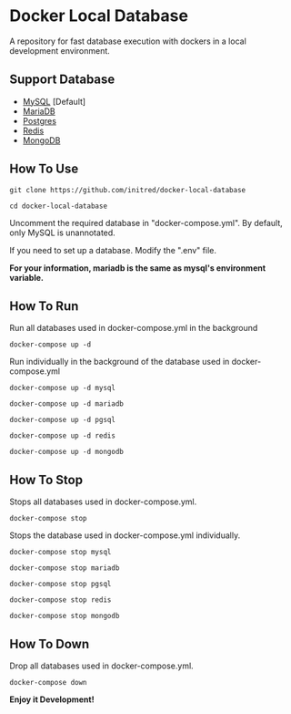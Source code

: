 # Docker Local Database

A repository for fast database execution with dockers in a local development environment.

## Support Database

- [MySQL](https://www.mysql.com/) [Default]
- [MariaDB](https://mariadb.org/)
- [Postgres](https://www.postgresql.org/)
- [Redis](https://redis.io/)
- [MongoDB](https://www.mongodb.com/)

## How To Use

```
git clone https://github.com/initred/docker-local-database
```

```
cd docker-local-database
```

Uncomment the required database in "docker-compose.yml".
By default, only MySQL is unannotated.

If you need to set up a database. Modify the ".env" file.

**For your information, mariadb is the same as mysql's environment variable.**

## How To Run

Run all databases used in docker-compose.yml in the background

```shell
docker-compose up -d
```

Run individually in the background of the database used in docker-compose.yml

```shell
docker-compose up -d mysql
```

```shell
docker-compose up -d mariadb
```

```shell
docker-compose up -d pgsql
```

```shell
docker-compose up -d redis
```

```shell
docker-compose up -d mongodb
```

## How To Stop

Stops all databases used in docker-compose.yml.

```shell
docker-compose stop
```

Stops the database used in docker-compose.yml individually.

```shell
docker-compose stop mysql
```

```shell
docker-compose stop mariadb
```

```shell
docker-compose stop pgsql
```

```shell
docker-compose stop redis
```

```shell
docker-compose stop mongodb
```

## How To Down

Drop all databases used in docker-compose.yml.

```shell
docker-compose down
```

**Enjoy it Development!**
